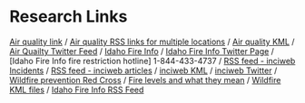 # Research Links


[Air quality link](https://airnow.gov/) /
[Air quality RSS links for multiple locations](http://feeds.enviroflash.info/) /
[Air quality KML](https://files.airnowtech.org/airnow/today/airnow.kml) /
[Air Quailty Twitter Feed](https://twitter.com/airnow) /
[Idaho Fire Info](http://www.idahofireinfo.com/search/label/Eastern) / 
[Idaho Fire Info Twitter Page](https://twitter.com/Idahofireinfo/lists/idaho-fire-information) /
[Idaho Fire Info fire restriction hotline] 1-844-433-4737 / 
[RSS feed - inciweb Incidents](https://inciweb.nwcg.gov/feeds/rss/incidents/) /
[RSS feed - inciweb articles](https://inciweb.nwcg.gov/feeds/rss/articles/) /
[inciweb KML](https://inciweb.nwcg.gov/feeds/maps/) /
[inciweb Twitter](https://twitter.com/inciweb) /
[Wildfire prevention Red Cross](http://www.redcross.org/get-help/how-to-prepare-for-emergencies/types-of-emergencies/wildfire/how-to-prevent-wildfires) /
[Fire levels and what they mean](https://www.fs.usda.gov/detail/inyo/home/?cid=stelprdb5173311) / 
[Wildfire KML files](https://rmgsc.cr.usgs.gov/outgoing/GeoMAC/) / 
[Idaho Fire Info RSS Feed](http://www.idahofireinfo.com/feeds/posts/default)
